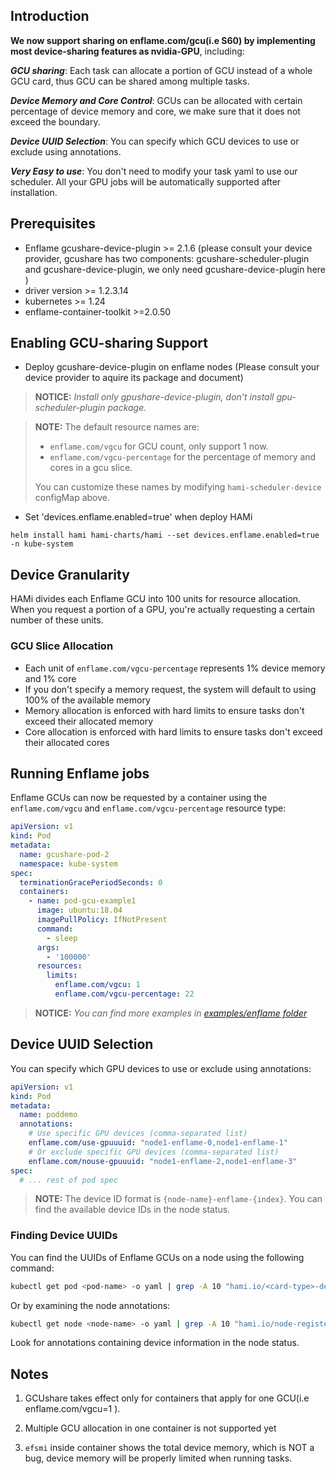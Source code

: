 ## Introduction

**We now support sharing on enflame.com/gcu(i.e S60) by implementing most device-sharing features as nvidia-GPU**, including:

***GCU sharing***: Each task can allocate a portion of GCU instead of a whole GCU card, thus GCU can be shared among multiple tasks.

***Device Memory and Core Control***: GCUs can be allocated with certain percentage of device memory and core, we make sure that it does not exceed the boundary.

***Device UUID Selection***: You can specify which GCU devices to use or exclude using annotations.

***Very Easy to use***: You don't need to modify your task yaml to use our scheduler. All your GPU jobs will be automatically supported after installation.

## Prerequisites

* Enflame gcushare-device-plugin >= 2.1.6 (please consult your device provider, gcushare has two components: gcushare-scheduler-plugin and gcushare-device-plugin, we only need gcushare-device-plugin here )
* driver version >= 1.2.3.14
* kubernetes >= 1.24
* enflame-container-toolkit >=2.0.50

## Enabling GCU-sharing Support

* Deploy gcushare-device-plugin on enflame nodes (Please consult your device provider to aquire its package and document)

> **NOTICE:** *Install only gpushare-device-plugin, don't install gpu-scheduler-plugin package.*

> **NOTE:** The default resource names are:
> - `enflame.com/vgcu` for GCU count, only support 1 now.
> - `enflame.com/vgcu-percentage` for the percentage of memory and cores in a gcu slice.
>
> You can customize these names by modifying `hami-scheduler-device` configMap above.

* Set 'devices.enflame.enabled=true' when deploy HAMi

```
helm install hami hami-charts/hami --set devices.enflame.enabled=true -n kube-system
```

## Device Granularity

HAMi divides each Enflame GCU into 100 units for resource allocation. When you request a portion of a GPU, you're actually requesting a certain number of these units.

### GCU Slice Allocation

- Each unit of `enflame.com/vgcu-percentage` represents 1% device memory and 1% core
- If you don't specify a memory request, the system will default to using 100% of the available memory
- Memory allocation is enforced with hard limits to ensure tasks don't exceed their allocated memory
- Core allocation is enforced with hard limits to ensure tasks don't exceed their allocated cores

## Running Enflame jobs

Enflame GCUs can now be requested by a container
using the `enflame.com/vgcu` and `enflame.com/vgcu-percentage`  resource type:

```yaml
apiVersion: v1
kind: Pod
metadata:
  name: gcushare-pod-2
  namespace: kube-system
spec:
  terminationGracePeriodSeconds: 0
  containers:
    - name: pod-gcu-example1
      image: ubuntu:18.04
      imagePullPolicy: IfNotPresent
      command:
        - sleep
      args:
        - '100000'
      resources:
        limits:
          enflame.com/vgcu: 1
          enflame.com/vgcu-percentage: 22
```

> **NOTICE:** *You can find more examples in [examples/enflame folder](../examples/enflame/)*

## Device UUID Selection

You can specify which GPU devices to use or exclude using annotations:

```yaml
apiVersion: v1
kind: Pod
metadata:
  name: poddemo
  annotations:
    # Use specific GPU devices (comma-separated list)
    enflame.com/use-gpuuuid: "node1-enflame-0,node1-enflame-1"
    # Or exclude specific GPU devices (comma-separated list)
    enflame.com/nouse-gpuuuid: "node1-enflame-2,node1-enflame-3"
spec:
  # ... rest of pod spec
```

> **NOTE:** The device ID format is `{node-name}-enflame-{index}`. You can find the available device IDs in the node status.

### Finding Device UUIDs

You can find the UUIDs of Enflame GCUs on a node using the following command:

```bash
kubectl get pod <pod-name> -o yaml | grep -A 10 "hami.io/<card-type>-devices-allocated"
```

Or by examining the node annotations:

```bash
kubectl get node <node-name> -o yaml | grep -A 10 "hami.io/node-register-<card-type>"
```

Look for annotations containing device information in the node status.

## Notes

1. GCUshare takes effect only for containers that apply for one GCU(i.e enflame.com/vgcu=1 ).

2. Multiple GCU allocation in one container is not supported yet

3. `efsmi` inside container shows the total device memory, which is NOT a bug, device memory will be properly limited when running tasks.